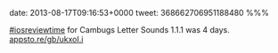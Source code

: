 date: 2013-08-17T09:16:53+0000
tweet: 368662706951188480
%%%

[#iosreviewtime](https://twitter.com/hashtag/iosreviewtime) for Cambugs Letter Sounds 1.1.1 was 4 days.  [appsto.re/gb/ukxoI.i](https://appsto.re/gb/ukxoI.i)
